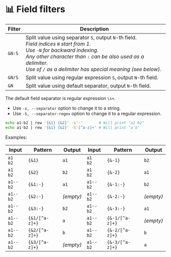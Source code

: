 # 📊 Field filters

| Filter  | Description                                                     |
| ------- | --------------------------------------------------------------- |
| `&N:S`  | Split value using separator `S`, output `N`-th field.<br>*Field indices `N` start from 1.<br>Use `-N` for backward indexing.<br>Any other character than `:` can be also used as a delimiter.<br>Use of `/` as a delimiter has special meaning (see below).* |
| `&N/S`  | Split value using regular expression `S`, output `N`-th field.  |
| `&N`    | Split value using default separator, output `N`-th field.       |

The default field separator is regular expression `\s+`.

- Use `-s, --separator` option to change it to a string.
- Use `-S, --separator-regex` option to change it to a regular expression.

```bash
echo a1-b2 | rew '{&1} {&2}' -s'-'       # Will print "a1 b2"
echo a1-b2 | rew '{&1} {&2}' -S'[^a-z]+' # Will print "a b"
```

Examples:

| Input    | Pattern        | Output    | Input    | Pattern         | Output    |
| -------- | -------------- | --------- | -------- | --------------- | --------- |
| `a1  b2` | `{&1}`         | `a1`      | `a1  b2` | `{&-1}`         | `b2`      |
| `a1  b2` | `{&2}`         | `b2`      | `a1  b2` | `{&-2}`         | `a1`      |
| `a1--b2` | `{&1:-}`       | `a1`      | `a1--b2` | `{&-1:-}`       | `b2`      |
| `a1--b2` | `{&2:-}`       | *(empty)* | `a1--b2` | `{&-2:-}`       | *(empty)* |
| `a1--b2` | `{&3:-}`       | `b2`      | `a1--b2` | `{&-3:-}`       | `a1`      |
| `a1--b2` | `{&1/[^a-z]+}` | `a`       | `a1--b2` | `{&-1/[^a-z]+}` | *(empty)* |
| `a1--b2` | `{&2/[^a-z]+}` | `b`       | `a1--b2` | `{&-2/[^a-z]+}` | `b`       |
| `a1--b2` | `{&3/[^a-z]+}` | *(empty)* | `a1--b2` | `{&-3/[^a-z]+}` | `a`       |
